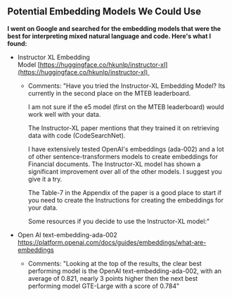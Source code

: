 ## Potential Embedding Models We Could Use

**I went on Google and searched for the embedding models that were the best for interpreting mixed natural language and code. Here's what I found:**

- Instructor XL Embedding Model [https://huggingface.co/hkunlp/instructor-xl](https://huggingface.co/hkunlp/instructor-xl) 
	- Comments:
		"Have you tried the Instructor-XL Embedding Model? Its currently in the second place on the MTEB leaderboard.
		
		I am not sure if the e5 model (first on the MTEB leaderboard) would work well with your data.
		
		The Instructor-XL paper mentions that they trained it on retrieving data with code (CodeSearchNet).
		
		I have extensively tested OpenAI's embeddings (ada-002) and a lot of other sentence-transformers models to create embeddings for Financial documents. The Instructor-XL model has shown a significant improvement over all of the other models. I suggest you give it a try.
		
		The Table-7 in the Appendix of the paper is a good place to start if you need to create the Instructions for creating the embeddings for your data.
		
		Some resources if you decide to use the Instructor-XL model:"

- Open AI text-embedding-ada-002
	https://platform.openai.com/docs/guides/embeddings/what-are-embeddings
	- Comments: "Looking at the top of the results, the clear best performing model is the OpenAI text-embedding-ada-002, with an average of 0.821, nearly 3 points higher then the next best performing model GTE-Large with a score of 0.784"
